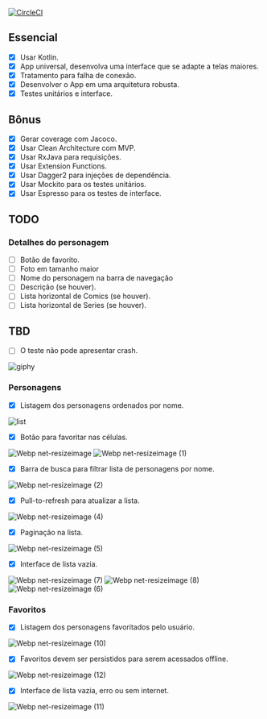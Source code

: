 [![CircleCI](https://circleci.com/gh/dpedroza/marvel-characters.svg?style=svg)](https://circleci.com/gh/dpedroza/marvel-characters)

## Essencial

- [x] Usar Kotlin.
- [x] App universal, desenvolva uma interface que se adapte a telas maiores.
- [x] Tratamento para falha de conexão.
- [x] Desenvolver o App em uma arquitetura robusta.
- [x] Testes unitários e interface.

## Bônus

- [x] Gerar coverage com Jacoco.
- [x] Usar Clean Architecture com MVP.
- [x] Usar RxJava para requisições.
- [x] Usar Extension Functions.
- [x] Usar Dagger2 para injeções de dependência.
- [x] Usar Mockito para os testes unitários.
- [x] Usar Espresso para os testes de interface.

## TODO
### Detalhes do personagem

- [ ] Botão de favorito.
- [ ] Foto em tamanho maior 
- [ ] Nome do personagem na barra de navegação
- [ ] Descrição (se houver).
- [ ] Lista horizontal de Comics (se houver).
- [ ] Lista horizontal de Series (se houver).

## TBD

- [ ] O teste não pode apresentar crash.


![giphy](https://user-images.githubusercontent.com/9497411/85238544-0cc08080-b405-11ea-85e9-aedb80964ccc.gif)


### Personagens


- [x] Listagem dos personagens ordenados por nome.


![list](https://user-images.githubusercontent.com/9497411/85237315-4e006280-b3fc-11ea-8276-4a5691c24f50.png)


- [x] Botão para favoritar nas células.

![Webp net-resizeimage](https://user-images.githubusercontent.com/9497411/85237677-0d561880-b3ff-11ea-82ae-df9fdb2ed002.png)
![Webp net-resizeimage (1)](https://user-images.githubusercontent.com/9497411/85237693-2fe83180-b3ff-11ea-8be5-1646181d3a13.png)


- [x] Barra de busca para filtrar lista de personagens por nome.


![Webp net-resizeimage (2)](https://user-images.githubusercontent.com/9497411/85237795-cc123880-b3ff-11ea-93fe-54e1d7dd88f4.png)


- [x] Pull-to-refresh para atualizar a lista.


![Webp net-resizeimage (4)](https://user-images.githubusercontent.com/9497411/85237862-4ba00780-b400-11ea-9154-37fca6922a5b.png)


- [x] Paginação na lista.


![Webp net-resizeimage (5)](https://user-images.githubusercontent.com/9497411/85237938-d7b22f00-b400-11ea-87db-ec2f0d15e184.png)


- [x] Interface de lista vazia.


![Webp net-resizeimage (7)](https://user-images.githubusercontent.com/9497411/85237965-07613700-b401-11ea-97c2-0a76dd27f28a.png)
![Webp net-resizeimage (8)](https://user-images.githubusercontent.com/9497411/85238219-ef8ab280-b402-11ea-81bf-175c68010b9b.png)
![Webp net-resizeimage (6)](https://user-images.githubusercontent.com/9497411/85237947-ec8ec280-b400-11ea-9774-017edac37029.png)


### Favoritos


- [x] Listagem dos personagens favoritados pelo usuário.


![Webp net-resizeimage (10)](https://user-images.githubusercontent.com/9497411/85238452-64aab780-b404-11ea-8916-183817d34f1e.png)


- [x] Favoritos devem ser persistidos para serem acessados offline.


![Webp net-resizeimage (12)](https://user-images.githubusercontent.com/9497411/85238702-329a5500-b406-11ea-8ac2-eca060b7e063.png)


- [x] Interface de lista vazia, erro ou sem internet.


![Webp net-resizeimage (11)](https://user-images.githubusercontent.com/9497411/85238489-a63b6280-b404-11ea-8709-28b28af06a1f.png)
